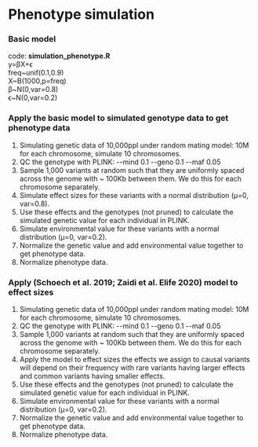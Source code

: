 # Phenotype simulation
### Basic model
code: **simulation_phenotype.R**  
y=βX+ϵ  
freq\~unif(0.1,0.9)  
X\~B(1000,p=freq)  
β\~N(0,var=0.8)  
ϵ\~N(0,var=0.2)

### Apply the basic model to simulated genotype data to get phenotype data
1) Simulating genetic data of 10,000ppl under random mating model: 10M for each chromosome, simulate 10 chromosomes. 
2) QC the genotype with PLINK: --mind 0.1 --geno 0.1 --maf 0.05
3) Sample 1,000 variants at random such that they are uniformly spaced across the genome with ~ 100Kb between them. We do this for each chromosome separately.  
4) Simulate effect sizes for these variants with a normal distribution (μ=0, var=0.8).  
5) Use these effects and the genotypes (not pruned) to calculate the simulated genetic value for each individual in PLINK.
6) Simulate environmental value for these variants with a normal distribution (μ=0, var=0.2).  
7) Normalize the genetic value and add environmental value together to get phenotype data.
8) Normalize phenotype data. 


### Apply (Schoech et al. 2019; Zaidi et al. Elife 2020) model to effect sizes 
1) Simulating genetic data of 10,000ppl under random mating model: 10M for each chromosome, simulate 10 chromosomes. 
2) QC the genotype with PLINK: --mind 0.1 --geno 0.1 --maf 0.05
3) Sample 1,000 variants at random such that they are uniformly spaced across the genome with ~ 100Kb between them. We do this for each chromosome separately.  
4) Apply the model to effect sizes the effects we assign to causal variants will depend on their frequency with rare variants having larger effects and common variants having smaller effects.
5) Use these effects and the genotypes (not pruned) to calculate the simulated genetic value for each individual in PLINK.
6) Simulate environmental value for these variants with a normal distribution (μ=0, var=0.2).  
7) Normalize the genetic value and add environmental value together to get phenotype data.
8) Normalize phenotype data. 

